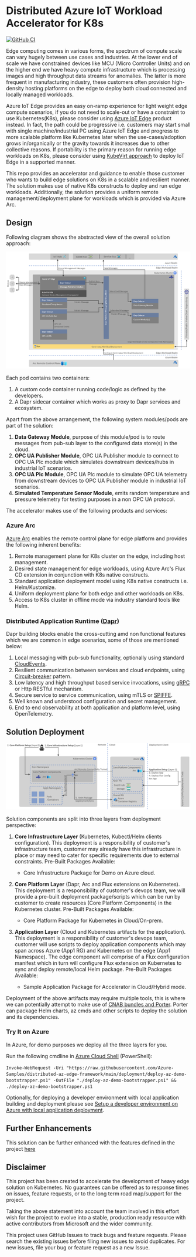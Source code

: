 # Distributed Azure IoT Workload Accelerator for K8s

[![GitHub CI](https://github.com/Azure-Samples/distributed-az-edge-framework/actions/workflows/CI.yml/badge.svg)](https://github.com/Azure-Samples/distributed-az-edge-framework/actions/workflows/CI.yml)

Edge computing comes in various forms, the spectrum of compute scale can vary hugely between use cases and industries. At the lower end of scale we have constrained devices like MCU (Micro Controller Units) and on the higher end we have heavy compute infrastructure which is processing images and high throughput data streams for anomalies. The latter is more frequent in manufacturing industry, these customers often provision high-density hosting platforms on the edge to deploy both cloud connected and locally managed workloads.

Azure IoT Edge provides an easy on-ramp experience for light weight edge compute scenarios, if you do not need to scale-out or have a constraint to use Kubernetes(K8s), please consider using [Azure IoT Edge](https://azure.microsoft.com/en-gb/services/iot-edge/) product instead. In fact, the path could be progressive i.e. customers may start small with single machine/industrial PC using Azure IoT Edge and progress to more scalable platform like Kubernetes later when the use-cases/adoption grows in/organically or the gravity towards it increases due to other collective reasons. If portability is the primary reason for running edge workloads on K8s, please consider using [KubeVirt approach](https://github.com/Azure-Samples/IoT-Edge-K8s-KubeVirt-Deployment) to deploy IoT Edge in a supported manner.

This repo provides an accelerator and guidance to enable those customer who wants to build edge solutions on K8s in a scalable and resilient manner. The solution makes use of native K8s constructs to deploy and run edge workloads. Additionally, the solution provides a uniform remote management/deployment plane for workloads which is provided via Azure Arc.

## Design

Following diagram shows the abstracted view of the overall solution approach:

![alt text](architecture/hld.png "Edge on K8s")

Each pod contains two containers:

1. A custom code container running code/logic as defined by the developers.
2. A Dapr sidecar container which works as proxy to Dapr services and ecosystem.

Apart from the above arrangement, the following system modules/pods are part of the solution:

1. **Data Gateway Module**, purpose of this module/pod is to route messages from pub-sub layer to the configured data store(s) in the cloud.
2. **OPC UA Publisher Module**, OPC UA Publisher module to connect to OPC UA Plc module which simulates downstream devices/hubs in industrial IoT scenarios.
3. **OPC UA Plc Module**, OPC UA Plc module to simulate OPC UA telemetry from downstream devices to OPC UA Publisher module in industrial IoT scenarios.
4. **Simulated Temperature Sensor Module**, emits random temperature and pressure telemetry for testing purposes in a non OPC UA protocol.

The accelerator makes use of the following products and services:

### Azure Arc

[Azure Arc](https://docs.microsoft.com/en-us/azure/azure-arc/overview) enables the remote control plane for edge platform and provides the following inherent benefits:

1. Remote management plane for K8s cluster on the edge, including host management.
2. Desired state management for edge workloads, using Azure Arc's Flux CD extension in conjunction with K8s native constructs.
3. Standard application deployment model using K8s native constructs i.e. Helm/Kustomize.
4. Uniform deployment plane for both edge and other workloads on K8s.
5. Access to K8s cluster in offline mode via industry standard tools like Helm.

### Distributed Application Runtime ([Dapr](https://dapr.io/))

Dapr building blocks enable the cross-cutting amd non functional features which we are common in edge scenarios, some of those are mentioned below:

1. Local messaging with pub-sub functionality, optionally using standard [CloudEvents](https://cloudevents.io/).
2. Resilient communication between services and cloud endpoints, using [Circuit-breaker](https://docs.microsoft.com/en-us/azure/architecture/patterns/circuit-breaker) pattern.
3. Low latency and high throughput based service invocations, using [gRPC](https://grpc.io/) or Http RESTful mechanism.
4. Secure service to service communication, using mTLS or [SPIFFE](https://spiffe.io/docs/latest/spiffe-about/overview/).
5. Well known and understood configuration and secret management.
6. End to end observability at both application and platform level, using OpenTelemetry.

## Solution Deployment

![alt text](architecture/deployment-hld.png "Deployment Strategy")

Solution components are split into three layers from deployment perspective:

1. **Core Infrastructure Layer** (Kubernetes, Kubectl/Helm clients configuration).
   This deployment is a responsibility of customer's infrastructure team, customer may already have this infrastructure in place or may need to cater for specific requirements due to external constraints. Pre-Built Packages Available:
    * Core Infrastructure Package for Demo on Azure cloud.
  
2. **Core Platform Layer** (Dapr, Arc and Flux extensions on Kubernetes).
   This deployment is a responsibility of customer's devops team, we will provide a pre-built deployment package/scripts which can be run by customer to create resources (Core Platform Components) in the Kubernetes cluster. Pre-Built Packages Available:
    * Core Platform Package for Kubernetes in Cloud/On-prem.
  
3. **Application Layer** (Cloud and Kubernetes artifacts for the application).
   This deployment is a responsibility of customer's devops team, customer will use scripts to deploy application components which may span across Azure (App1 RG) and Kubernetes on the edge (App1 Namespace). The edge component will comprise of a Flux configuration manifest which in turn will configure Flux extension on Kubernetes to sync and deploy remote/local Helm package. Pre-Built Packages Available:
    * Sample Application Package for Accelerator in Cloud/Hybrid mode.

Deployment of the above artifacts may require multiple tools, this is where we can potentially attempt to make use of [CNAB bundles and Porter](https://porter.sh/). Porter can package Helm charts, az cmds and other scripts to deploy the solution and its dependencies.

### Try It on Azure

In Azure, for demo purposes we deploy all the three layers for you.

Run the following cmdline in [Azure Cloud Shell](https://shell.azure.com/powershell) (PowerShell):

`Invoke-WebRequest -Uri "https://raw.githubusercontent.com/Azure-Samples/distributed-az-edge-framework/main/deployment/deploy-az-demo-bootstrapper.ps1" -OutFile "./deploy-az-demo-bootstrapper.ps1" && ./deploy-az-demo-bootstrapper.ps1`

Optionally, for deploying a developer environment with local application building and deployment please see [Setup a developer environment on Azure with local application deployment](./deployment/deploy-dev.md).

## Further Enhancements

This solution can be further enhanced with the features defined in the project [here](https://github.com/Azure-Samples/distributed-az-edge-framework/projects/1)

## Disclaimer

This project has been created to accelerate the development of heavy edge solution on Kubernetes.
No guarantees can be offered as to response times on issues, feature requests, or to the long term road map/support for the project.

Taking the above statement into account the team involved in this effort wish for the project to evolve into a stable, production ready resource with active contributors from Microsoft and the wider community.

This project uses GitHub Issues to track bugs and feature requests. Please search the existing issues before filing new issues to avoid duplicates. For new issues, file your bug or feature request as a new Issue.
